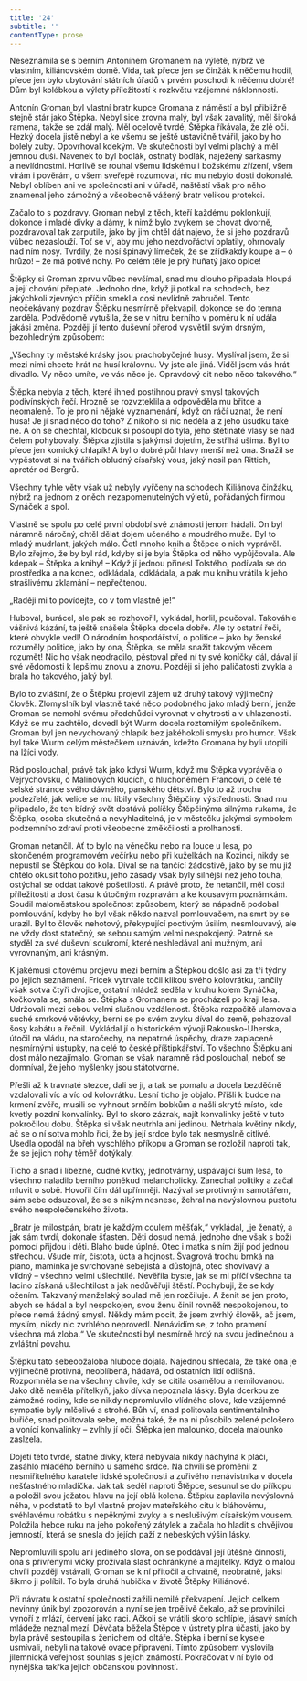 ```yaml
---
title: '24'
subtitle: ''
contentType: prose
---
```


<section>

Neseznámila se s berním Antonínem Gromanem na výletě, nýbrž ve vlastním, kiliánovském domě. Vida, tak přece jen se činžák k něčemu hodil, přece jen bylo ubytování státních úřadů v prvém poschodí k něčemu dobré! Dům byl kolébkou a výlety příležitostí k rozkvětu vzájemné náklonnosti.

Antonín Groman byl vlastní bratr kupce Gromana z náměstí a byl přibližně stejně stár jako Štěpka. Nebyl sice zrovna malý, byl však zavalitý, měl široká ramena, takže se zdál malý. Měl ocelově tvrdé, Štěpka říkávala, že zlé oči. Hezký docela jistě nebyl a ke všemu se ještě ustavičně tvářil, jako by ho bolely zuby. Opovrhoval kdekým. Ve skutečnosti byl velmi plachý a měl jemnou duši. Navenek to byl bodlák, ostnatý bodlák, naježený sarkasmy a nevlídnostmi. Horlivě se rouhal všemu lidskému i božskému zřízení, všem vírám i pověrám, o všem sveřepě rozumoval, nic mu nebylo dosti dokonalé. Nebyl oblíben ani ve společnosti ani v úřadě, naštěstí však pro něho znamenal jeho zámožný a všeobecně vážený bratr velikou protekci.

Začalo to s pozdravy. Groman nebyl z těch, kteří každému poklonkují, dokonce i mladé dívky a dámy, k nimž bylo zvykem se chovat dvorně, pozdravoval tak zarputile, jako by jim chtěl dát najevo, že si jeho pozdravů vůbec nezaslouží. Toť se ví, aby mu jeho nezdvořáctví oplatily, ohrnovaly nad ním nosy. Tvrdily, že nosí špinavý límeček, že se zřídkakdy koupe a – ó hrůzo! – že má potivé nohy. Po celém těle je prý huňatý jako opice!

Štěpky si Groman zprvu vůbec nevšímal, snad mu dlouho připadala hloupá a její chování přepjaté. Jednoho dne, když ji potkal na schodech, bez jakýchkoli zjevných příčin smekl a cosi nevlídně zabručel. Tento neočekávaný pozdrav Štěpku nesmírně překvapil, dokonce se do temna zarděla. Podvědomě vytušila, že se v nitru berního v poměru k ní udála jakási změna. Později jí tento duševní přerod vysvětlil svým drsným, bezohledným způsobem:

„Všechny ty městské krásky jsou prachobyčejné husy. Myslíval jsem, že si mezi nimi chcete hrát na husí královnu. Vy jste ale jiná. Viděl jsem vás hrát divadlo. Vy něco umíte, ve vás něco je. Opravdový cit nebo něco takového.“

Štěpka nebyla z těch, které ihned postihnou pravý smysl takových podivínských řečí. Hrozně se rozvzteklila a odpověděla mu břitce a neomaleně. To je pro ni nějaké vyznamenání, když on ráčí uznat, že není husa! Je jí snad něco do toho? Z nikoho si nic nedělá a z jeho úsudku také ne. A on se chechtal, klobouk si pošoupl do týla, jeho štětinaté vlasy se nad čelem pohybovaly. Štěpka zjistila s jakýmsi dojetím, že stříhá ušima. Byl to přece jen komický chlapík! A byl o dobré půl hlavy menší než ona. Snažil se vypěstovat si na tvářích obludný císařský vous, jaký nosil pan Rittich, apretér od Bergrů.

Všechny tyhle věty však už nebyly vyřčeny na schodech Kiliánova činžáku, nýbrž na jednom z oněch nezapomenutelných výletů, pořádaných firmou Synáček a spol.

Vlastně se spolu po celé první období své známosti jenom hádali. On byl náramně náročný, chtěl dělat dojem učeného a moudrého muže. Byl to mladý mudrlant, jakých málo. Četl mnoho knih a Štěpce o nich vyprávěl. Bylo zřejmo, že by byl rád, kdyby si je byla Štěpka od něho vypůjčovala. Ale kdepak – Štěpka a knihy! – Když jí jednou přinesl Tolstého, podívala se do prostředka a na konec, odkládala, odkládala, a pak mu knihu vrátila k jeho strašlivému zklamání – nepřečtenou.

„Raději mi to povídejte, co v tom vlastně je!“

Huboval, burácel, ale pak se rozhovořil, vykládal, horlil, poučoval. Takováhle vášnivá kázání, ta ještě snášela Štěpka docela dobře. Ale ty ostatní řeči, které obvykle vedl! O národním hospodářství, o politice – jako by ženské rozuměly politice, jako by ona, Štěpka, se měla snažit takovým věcem rozumět! Nic ho však neodradilo, pěstoval před ní ty své koníčky dál, dával jí své vědomosti k lepšímu znovu a znovu. Později si jeho paličatosti zvykla a brala ho takového, jaký byl.

Bylo to zvláštní, že o Štěpku projevil zájem už druhý takový výjimečný člověk. Zlomyslník byl vlastně také něco podobného jako mladý berní, jenže Groman se nemohl svému předchůdci vyrovnat v chytrosti a v uhlazenosti. Když se mu zachtělo, dovedl být Wurm docela roztomilým společníkem. Groman byl jen nevychovaný chlapík bez jakéhokoli smyslu pro humor. Však byl také Wurm celým městečkem uznáván, kdežto Gromana by byli utopili na lžíci vody.

Rád poslouchal, právě tak jako kdysi Wurm, když mu Štěpka vyprávěla o Vejrychovsku, o Malinových klucích, o hluchoněmém Francovi, o celé té selské stránce svého dávného, panského dětství. Bylo to až trochu podezřelé, jak velice se mu líbily všechny Štěpčiny výstřednosti. Snad mu připadalo, že ten bídný svět dostává políčky Štěpčinýma silnýma rukama, že Štěpka, osoba skutečná a nevyhladitelná, je v městečku jakýmsi symbolem podzemního zdraví proti všeobecné změkčilosti a prolhanosti.

Groman netančil. Ať to bylo na věnečku nebo na louce u lesa, po skončeném programovém večírku nebo při kuželkách na Kozinci, nikdy se nepustil se Štěpkou do kola. Díval se na tančící žádostivě, jako by se mu již chtělo okusit toho požitku, jeho zásady však byly silnější než jeho touha, ostýchal se oddat takové pošetilosti. A právě proto, že netančil, měl dosti příležitosti a dost času k útočným rozpravám a ke kousavým poznámkám. Soudil maloměstskou společnost způsobem, který se nápadně podobal pomlouvání, kdyby ho byl však někdo nazval pomlouvačem, na smrt by se urazil. Byl to člověk nehotový, překypující poctivým úsilím, nesmlouvavý, ale ne vždy dost statečný, se sebou samým velmi nespokojený. Patrně se styděl za své duševní soukromí, které neshledával ani mužným, ani vyrovnaným, ani krásným.

K jakémusi citovému projevu mezi berním a Štěpkou došlo asi za tři týdny po jejich seznámení. Fricek vytrvale točil klikou svého kolovrátku, tančily však sotva čtyři dvojice, ostatní mládež seděla v kruhu kolem Synáčka, kočkovala se, smála se. Štěpka s Gromanem se procházeli po kraji lesa. Udržovali mezi sebou velmi slušnou vzdálenost. Štěpka rozpačitě ulamovala suché smrkové větévky, berní se po svém zvyku díval do země, pohazoval šosy kabátu a řečnil. Vykládal jí o historickém vývoji Rakousko-Uherska, útočil na vládu, na staročechy, na nepatrné úspěchy, draze zaplacené nesmírnými ústupky, na celé to české příštipkářství. To všechno Štěpku ani dost málo nezajímalo. Groman se však náramně rád poslouchal, neboť se domníval, že jeho myšlenky jsou státotvorné.

Přešli až k travnaté stezce, dali se jí, a tak se pomalu a docela bezděčně vzdalovali víc a víc od kolovrátku. Lesní ticho je objalo. Přišli k budce na krmení zvěře, musili se vyhnout srnčím bobkům a našli skryté místo, kde kvetly pozdní konvalinky. Byl to skoro zázrak, najít konvalinky ještě v tuto pokročilou dobu. Štěpka si však neutrhla ani jedinou. Netrhala květiny nikdy, ač se o ní sotva mohlo říci, že by její srdce bylo tak nesmyslně citlivé. Usedla opodál na břeh vyschlého příkopu a Groman se rozložil naproti tak, že se jejich nohy téměř dotýkaly.

Ticho a snad i líbezné, cudné kvítky, jednotvárný, uspávající šum lesa, to všechno naladilo berního poněkud melancholicky. Zanechal politiky a začal mluvit o sobě. Hovořil čím dál upřímněji. Nazýval se protivným samotářem, sám sebe odsuzoval, že se s nikým nesnese, žehral na nevýslovnou pustotu svého nespolečenského života.

„Bratr je milostpán, bratr je každým coulem měšťák,“ vykládal, „je ženatý, a jak sám tvrdí, dokonale šťasten. Děti dosud nemá, jednoho dne však s boží pomocí přijdou i děti. Blaho bude úplné. Otec i matka s ním žijí pod jednou střechou. Všude mír, čistota, úcta a hojnost. Švagrová trochu brnká na piano, maminka je svrchovaně sebejistá a důstojná, otec shovívavý a vlídný – všechno velmi ušlechtilé. Nevěřila byste, jak se mi příčí všechna ta lacino získaná ušlechtilost a jak nedůvěřuji štěstí. Pochybuji, že se kdy ožením. Takzvaný manželský soulad mě jen rozčiluje. A ženit se jen proto, abych se hádal a byl nespokojen, svou ženu činil rovněž nespokojenou, to přece nemá žádný smysl. Někdy mám pocit, že jsem zvrhlý člověk, ač jsem, myslím, nikdy nic zvrhlého neprovedl. Nenávidím se, z toho pramení všechna má zloba.“ Ve skutečnosti byl nesmírně hrdý na svou jedinečnou a zvláštní povahu.

Štěpku tato sebeobžaloba hluboce dojala. Najednou shledala, že také ona je výjimečně protivná, neoblíbená, hádavá, od ostatních lidí odlišná. Rozpomněla se na všechny chvíle, kdy se cítila osamělou a nemilovanou. Jako dítě neměla přítelkyň, jako dívka nepoznala lásky. Byla dcerkou ze zámožné rodiny, kde se nikdy nepromluvilo vlídného slova, kde vzájemné sympatie byly mlčelivé a strohé. Bůh ví, snad politovala sentimentálního buřiče, snad politovala sebe, možná také, že na ni působilo zelené pološero a vonící konvalinky – zvlhly jí oči. Štěpka jen malounko, docela malounko zaslzela.

Dojetí této tvrdé, statné dívky, která nebývala nikdy náchylná k pláči, zasáhlo mladého berního u samého srdce. Na chvíli se proměnil z nesmiřitelného karatele lidské společnosti a zuřivého nenávistníka v docela nešťastného mladíčka. Jak tak seděl naproti Štěpce, sesunul se do příkopu a položil svou ježatou hlavu na její oblá kolena. Štěpku zaplavila nevýslovná něha, v podstatě to byl vlastně projev mateřského citu k bláhovému, svéhlavému robátku s nepěknými zvyky a s neslušivým císařským vousem. Položila hebce ruku na jeho pokořený zátylek a začala ho hladit s chvějivou jemností, která se snesla do jejích paží z nebeských výšin lásky.

Nepromluvili spolu ani jediného slova, on se poddával její útěšné činnosti, ona s přivřenými víčky prožívala slast ochránkyně a majitelky. Když o malou chvíli později vstávali, Groman se k ní přitočil a chvatně, neobratně, jaksi šikmo ji políbil. To byla druhá hubička v životě Štěpky Kiliánové.

Při návratu k ostatní společnosti zažili nemilé překvapení. Jejich celkem nevinný únik byl zpozorován a nyní se jen trpělivě čekalo, až se provinilci vynoří z mlází, červení jako raci. Ačkoli se vrátili skoro schlíple, jásavý smích mládeže neznal mezí. Děvčata běžela Štěpce v ústrety plna účasti, jako by byla právě sestoupila s ženichem od oltáře. Štěpka i berní se kysele usmívali, nebyli na takové ovace připraveni. Tímto způsobem vyslovila jilemnická veřejnost souhlas s jejich známostí. Pokračovat v ní bylo od nynějška takřka jejich občanskou povinností.

</section>
